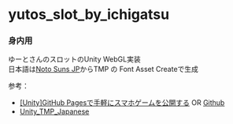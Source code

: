 # yutos_slot_by_ichigatsu
### 身内用  
ゆーとさんのスロットのUnity WebGL実装  
日本語は[Noto Suns JP](https://fonts.google.com/noto/specimen/Noto+Sans+JP)からTMP の Font Asset Createで生成

参考：  
- [\[Unity\]GitHub Pagesで手軽にスマホゲームを公開する](https://qiita.com/flankids/items/08ebc63a2a50507a418a)
OR [Github](https://github.com/fluncle/AirHopper/blob/main/DynamicResize.unitypackage)
- [Unity_TMP_Japanese](https://github.com/nilpkthmsk/Unity_TMP_Japanese/)
